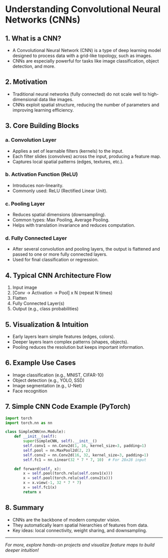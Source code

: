 # Understanding Convolutional Neural Networks (CNNs)

## 1. What is a CNN?

- A Convolutional Neural Network (CNN) is a type of deep learning model designed to process data with a grid-like topology, such as images.
- CNNs are especially powerful for tasks like image classification, object detection, and more.

## 2. Motivation

- Traditional neural networks (fully connected) do not scale well to high-dimensional data like images.
- CNNs exploit spatial structure, reducing the number of parameters and improving learning efficiency.

## 3. Core Building Blocks

### a. Convolution Layer

- Applies a set of learnable filters (kernels) to the input.
- Each filter slides (convolves) across the input, producing a feature map.
- Captures local spatial patterns (edges, textures, etc.).

### b. Activation Function (ReLU)

- Introduces non-linearity.
- Commonly used: ReLU (Rectified Linear Unit).

### c. Pooling Layer

- Reduces spatial dimensions (downsampling).
- Common types: Max Pooling, Average Pooling.
- Helps with translation invariance and reduces computation.

### d. Fully Connected Layer

- After several convolution and pooling layers, the output is flattened and passed to one or more fully connected layers.
- Used for final classification or regression.

## 4. Typical CNN Architecture Flow

1. Input image
2. [Conv -> Activation -> Pool] x N (repeat N times)
3. Flatten
4. Fully Connected Layer(s)
5. Output (e.g., class probabilities)

## 5. Visualization & Intuition

- Early layers learn simple features (edges, colors).
- Deeper layers learn complex patterns (shapes, objects).
- Pooling reduces the resolution but keeps important information.

## 6. Example Use Cases

- Image classification (e.g., MNIST, CIFAR-10)
- Object detection (e.g., YOLO, SSD)
- Image segmentation (e.g., U-Net)
- Face recognition

## 7. Simple CNN Code Example (PyTorch)

```python
import torch
import torch.nn as nn

class SimpleCNN(nn.Module):
    def __init__(self):
        super(SimpleCNN, self).__init__()
        self.conv1 = nn.Conv2d(1, 16, kernel_size=3, padding=1)
        self.pool = nn.MaxPool2d(2, 2)
        self.conv2 = nn.Conv2d(16, 32, kernel_size=3, padding=1)
        self.fc1 = nn.Linear(32 * 7 * 7, 10)  # For 28x28 input

    def forward(self, x):
        x = self.pool(torch.relu(self.conv1(x)))
        x = self.pool(torch.relu(self.conv2(x)))
        x = x.view(-1, 32 * 7 * 7)
        x = self.fc1(x)
        return x
```

## 8. Summary

- CNNs are the backbone of modern computer vision.
- They automatically learn spatial hierarchies of features from data.
- Key ideas: local connectivity, weight sharing, and downsampling.

---

_For more, explore hands-on projects and visualize feature maps to build deeper intuition!_
